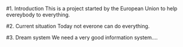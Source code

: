 
#1. Introduction
This is a project started by the European Union to help evereybody to everything.

#2. Current situation
Today not everone can do everything.

#3. Dream system
We need a very good information system....
